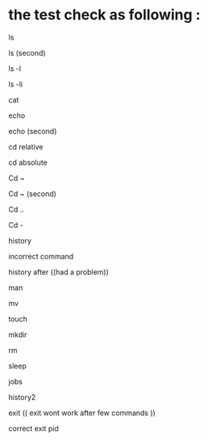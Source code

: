 # the test check as following :

ls

ls (second)	

ls -l	

ls -li	

cat	

echo	

echo (second)	

cd relative	

cd absolute	

Cd ~	

Cd ~ (second)	

Cd ..	

Cd -	

history	

incorrect command	

history after ((had a problem))	

man	

mv	

touch	

mkdir	

rm	

sleep	

jobs	

history2	

exit	(( exit wont work after few commands ))

correct exit pid	
